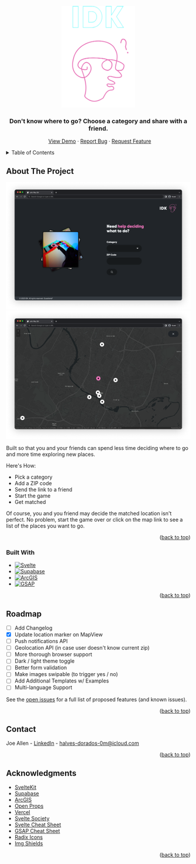 <!-- PROJECT LOGO -->
<br />
<div align="center">
  <a href="https://idk-five.vercel.app/">
    <img src="static/img/logo-lockup.png" alt="Logo" width="200" height="278.082192">
  </a>

  <h3 align="center">Don't know where to go? Choose a category and share with a friend.</h3>

  <p align="center">
		&nbsp;
    <a href="https://idk-five.vercel.app/">View Demo</a>
    ·
    <a href="https://github.com/joe-allen/idk/issues">Report Bug</a>
    ·
    <a href="https://github.com/joe-allen/idk/issues">Request Feature</a>
  </p>
</div>



<!-- TABLE OF CONTENTS -->
<details>
  <summary>Table of Contents</summary>
  <ol>
    <li>
      <a href="#about-the-project">About The Project</a>
      <ul>
        <li><a href="#built-with">Built With</a></li>
      </ul>
    </li>
    <li><a href="#roadmap">Roadmap</a></li>
    <li><a href="#contact">Contact</a></li>
    <li><a href="#acknowledgments">Acknowledgments</a></li>
  </ol>
</details>



<!-- ABOUT THE PROJECT -->
## About The Project

[![Product Name Screen Shot Home][product-screenshot-1]](https://idk-five.vercel.app/)
[![Product Name Screen Shot Map][product-screenshot-2]](https://idk-five.vercel.app/)

Built so that you and your friends can spend less time deciding where to go and more time exploring new places.

Here's How:
* Pick a category
* Add a ZIP code
* Send the link to a friend
* Start the game
* Get matched

Of course, you and you friend may decide the matched location isn't perfect. No problem, start the game over or click on the map link to see a list of the places you want to go.

<p align="right">(<a href="#readme-top">back to top</a>)</p>



### Built With

* [![Svelte][Svelte.dev]][Svelte-url]
* [![Supabase][Supabase.com]][Supabase-url]
* [![ArcGIS][ArcGIS.com]][ArcGIS-url]
* [![GSAP][GSAP.com]][GSAP-url]

<p align="right">(<a href="#readme-top">back to top</a>)</p>


<!-- ROADMAP -->
## Roadmap

- [ ] Add Changelog
- [x] Update location marker on MapView
- [ ] Push notifications API
- [ ] Geolocation API (in case user doesn't know current zip)
- [ ] More thorough browser support
- [ ] Dark / light theme toggle
- [ ] Better form validation
- [ ] Make images swipable (to trigger yes / no)
- [ ] Add Additional Templates w/ Examples
- [ ] Multi-language Support

See the [open issues](https://github.com/joe-allen/idk/issues) for a full list of proposed features (and known issues).

<p align="right">(<a href="#readme-top">back to top</a>)</p>



<!-- CONTACT -->
## Contact

Joe Allen - [LinkedIn](https://www.linkedin.com/in/hey-joe/) - halves-dorados-0m@icloud.com

<p align="right">(<a href="#readme-top">back to top</a>)</p>



<!-- ACKNOWLEDGMENTS -->
## Acknowledgments

* [SvelteKit](https://kit.svelte.dev/)
* [Supabase](https://supabase.com/)
* [ArcGIS](https://developers.arcgis.com/)
* [Open Props](https://open-props.style/#media-queries)
* [Vercel](https://vercel.com/)
* [Svelte Society](https://sveltesociety.dev/)
* [Svelte Cheat Sheet](https://sveltesociety.dev/cheatsheet)
* [GSAP Cheat Sheet](https://greensock.com/cheatsheet/)
* [Radix Icons](https://icons.radix-ui.com/)
* [Img Shields](https://shields.io)


<p align="right">(<a href="#readme-top">back to top</a>)</p>



<!-- MARKDOWN LINKS & IMAGES -->
[product-screenshot-1]: static/img/home.png
[product-screenshot-2]: static/img/map.png
[Svelte.dev]: https://img.shields.io/badge/Svelte-4A4A55?style=for-the-badge&logo=svelte&logoColor=FF3E00
[Svelte-url]: https://svelte.dev/
[Supabase.com]: https://img.shields.io/badge/Supabase-3fcf8e?style=for-the-badge&logo=supabase&logoColor=FF3E00
[Supabase-url]: https://supabase.com/
[ArcGIS.com]: https://img.shields.io/badge/ArcGIS-6d29cc?style=for-the-badge&logo=arcgis
[ArcGIS-url]: https://developers.arcgis.com/
[GSAP.com]: https://img.shields.io/badge/GSAP-000?style=for-the-badge&logo=greensock
[GSAP-url]: https://greensock.com/

